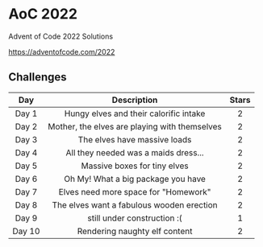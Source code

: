 # AoC 2022

Advent of Code 2022 Solutions

https://adventofcode.com/2022


## Challenges

| **Day** |                **Description**                | **Stars** |
|:-------:|:---------------------------------------------:|:---------:|
| Day 1   | Hungy elves and their calorific intake        |     2     |
| Day 2   | Mother, the elves are playing with themselves |     2     |
| Day 3   | The elves have massive loads                  |     2     |
| Day 4   | All they needed was a maids dress...          |     2     |
| Day 5   | Massive boxes for tiny elves    	          |     2     |
| Day 6   | Oh My! What a big package you have	          |     2     |
| Day 7   | Elves need more space for "Homework"          |     2     |
| Day 8   | The elves want a fabulous wooden erection     |     2     |
| Day 9   | still under construction :(     |     1     |
| Day 10  | Rendering naughty elf content     |     2     |
